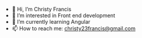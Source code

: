 - 👋 Hi, I’m Christy Francis
- 👀 I’m interested in Front end development
- 🌱 I’m currently learning Angular
- 📫 How to reach me: christy23francis@gmail.com


<!---
christy23francis/christy23francis is a ✨ special ✨ repository because its `README.md` (this file) appears on your GitHub profile.
You can click the Preview link to take a look at your changes.
--->
